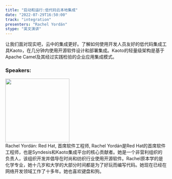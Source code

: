 ```yaml
---
title: "启动和运行:低代码云本地集成"
date: "2022-07-29T16:50:00"
track: "integration"
presenters: "Rachel Yordán"
stype: "英文演讲"
---
```

让我们面对现实吧，云中的集成更好。了解如何使用开发人员友好的低代码集成工具Kaoto，在几分钟内使用开源软件设计和部署集成。Kaoto的轻量级架构是基于Apache Camel及其经过实践检验的企业应用集成模式。
 ### Speakers: 
 <img src="images/speaker/1229.png" width="200" /><br>Rachel Yordán: Red Hat, 首席软件工程师, Rachel Yordán是Red Hat的首席软件工程师，也是Syndesis和Kaoto集成平台的核心贡献者。她是一个非营利组织的负责人，该组织开发并倡导在时尚和纺织行业使用开源软件。Rachel原本学的是化学专业，她十几岁和大学的大部分时间都是为了好玩而编写代码。她现在已经在网络开发领域工作了十多年。她也喜欢键盘和狗。

 
